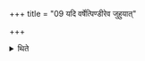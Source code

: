 +++
title = "09 यदि वर्षेत्पिण्डीरेव जुहुयात्"

+++

<details><summary>थिते</summary>

9. If it rains he should offer the balls themselves. 
</details>
